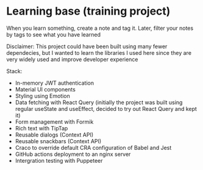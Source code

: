 # Learning base (training project)

When you learn something, create a note and tag it. Later, filter your notes by tags to see what you have learned

Disclaimer: This project could have been built using many fewer dependecies, but I wanted to learn the libraries I used here since they are very widely used and improve developer experience

Stack:

- In-memory JWT authentication
- Material UI components
- Styling using Emotion
- Data fetching with React Query (initially the project was built using regular useState and useEffect, decided to try out React Query and kept it)
- Form management with Formik
- Rich text with TipTap
- Reusable dialogs (Context API)
- Reusable snackbars (Context API)
- Craco to override default CRA configuration of Babel and Jest
- GitHub actions deployment to an nginx server
- Intergration testing with Puppeteer
